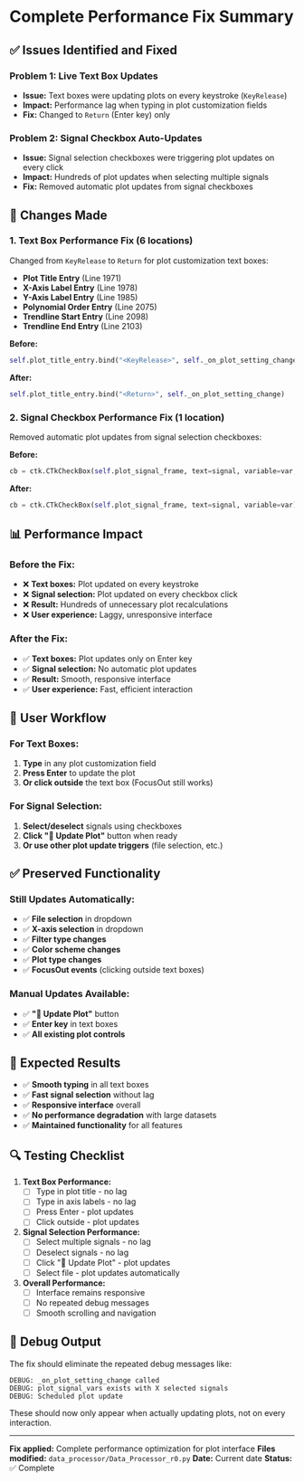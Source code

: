 # Complete Performance Fix Summary

## ✅ **Issues Identified and Fixed**

### **Problem 1: Live Text Box Updates**
- **Issue:** Text boxes were updating plots on every keystroke (`KeyRelease`)
- **Impact:** Performance lag when typing in plot customization fields
- **Fix:** Changed to `Return` (Enter key) only

### **Problem 2: Signal Checkbox Auto-Updates**
- **Issue:** Signal selection checkboxes were triggering plot updates on every click
- **Impact:** Hundreds of plot updates when selecting multiple signals
- **Fix:** Removed automatic plot updates from signal checkboxes

## 🔧 **Changes Made**

### **1. Text Box Performance Fix (6 locations)**
Changed from `KeyRelease` to `Return` for plot customization text boxes:

- **Plot Title Entry** (Line 1971)
- **X-Axis Label Entry** (Line 1978)  
- **Y-Axis Label Entry** (Line 1985)
- **Polynomial Order Entry** (Line 2075)
- **Trendline Start Entry** (Line 2098)
- **Trendline End Entry** (Line 2103)

**Before:**
```python
self.plot_title_entry.bind("<KeyRelease>", self._on_plot_setting_change)
```

**After:**
```python
self.plot_title_entry.bind("<Return>", self._on_plot_setting_change)
```

### **2. Signal Checkbox Performance Fix (1 location)**
Removed automatic plot updates from signal selection checkboxes:

**Before:**
```python
cb = ctk.CTkCheckBox(self.plot_signal_frame, text=signal, variable=var, command=self._on_plot_setting_change)
```

**After:**
```python
cb = ctk.CTkCheckBox(self.plot_signal_frame, text=signal, variable=var)
```

## 📊 **Performance Impact**

### **Before the Fix:**
- ❌ **Text boxes:** Plot updated on every keystroke
- ❌ **Signal selection:** Plot updated on every checkbox click
- ❌ **Result:** Hundreds of unnecessary plot recalculations
- ❌ **User experience:** Laggy, unresponsive interface

### **After the Fix:**
- ✅ **Text boxes:** Plot updates only on Enter key
- ✅ **Signal selection:** No automatic plot updates
- ✅ **Result:** Smooth, responsive interface
- ✅ **User experience:** Fast, efficient interaction

## 🎯 **User Workflow**

### **For Text Boxes:**
1. **Type** in any plot customization field
2. **Press Enter** to update the plot
3. **Or click outside** the text box (FocusOut still works)

### **For Signal Selection:**
1. **Select/deselect** signals using checkboxes
2. **Click "🔄 Update Plot"** button when ready
3. **Or use other plot update triggers** (file selection, etc.)

## ✅ **Preserved Functionality**

### **Still Updates Automatically:**
- ✅ **File selection** in dropdown
- ✅ **X-axis selection** in dropdown
- ✅ **Filter type changes**
- ✅ **Color scheme changes**
- ✅ **Plot type changes**
- ✅ **FocusOut events** (clicking outside text boxes)

### **Manual Updates Available:**
- ✅ **"🔄 Update Plot"** button
- ✅ **Enter key** in text boxes
- ✅ **All existing plot controls**

## 🚀 **Expected Results**

- ✅ **Smooth typing** in all text boxes
- ✅ **Fast signal selection** without lag
- ✅ **Responsive interface** overall
- ✅ **No performance degradation** with large datasets
- ✅ **Maintained functionality** for all features

## 🔍 **Testing Checklist**

1. **Text Box Performance:**
   - [ ] Type in plot title - no lag
   - [ ] Type in axis labels - no lag
   - [ ] Press Enter - plot updates
   - [ ] Click outside - plot updates

2. **Signal Selection Performance:**
   - [ ] Select multiple signals - no lag
   - [ ] Deselect signals - no lag
   - [ ] Click "🔄 Update Plot" - plot updates
   - [ ] Select file - plot updates automatically

3. **Overall Performance:**
   - [ ] Interface remains responsive
   - [ ] No repeated debug messages
   - [ ] Smooth scrolling and navigation

## 📝 **Debug Output**

The fix should eliminate the repeated debug messages like:
```
DEBUG: _on_plot_setting_change called
DEBUG: plot_signal_vars exists with X selected signals
DEBUG: Scheduled plot update
```

These should now only appear when actually updating plots, not on every interaction.

---

**Fix applied:** Complete performance optimization for plot interface
**Files modified:** `data_processor/Data_Processor_r0.py`
**Date:** Current date
**Status:** ✅ Complete 